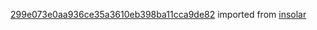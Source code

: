 [299e073e0aa936ce35a3610eb398ba11cca9de82](https://github.com/insolar/insolar/commit/299e073e0aa936ce35a3610eb398ba11cca9de82) imported from [insolar](https://github.com/insolar/insolar)
